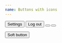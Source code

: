 ```yaml
---
name: Buttons with icons
---
```

<button type="button" data-toggle="dropdown" class="btn btn--primary">
    <em class="fa fa-cog fa-lg"></em>
    Settings
</button>

<button type="button" data-toggle="dropdown" class="btn btn--warning">    
    Log out
    <em class="fa fa-sign-out fa-lg fa-right"></em>
</button>

<button type="button" data-toggle="dropdown" class="btn btn--dark">
    <em class="fa fa-cog fa-lg fa-lone"></em>
</button>

<button type="button" data-toggle="dropdown" class="btn btn--secondary btn--round">
    <em class="fa fa-cog fa-lg fa-lone"></em>
</button>

<button type="button" data-toggle="dropdown" class="btn btn--secondary btn--soft">Soft button</button>